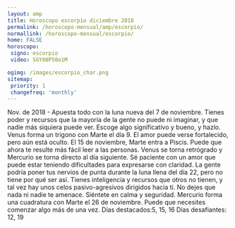 ```yaml
---
layout: amp
title: Horoscopo escorpio diciembre 2018 
permalink: /horoscopo-mensual/amp/escorpio/
normallink: /horoscopo-mensual/escorpio/
home: FALSE
horoscopo:
 signo: escorpio
 video: SGY80P50o1M

ogimg: /images/escorpio_char.png
sitemap:
 priority: 1
 changefreq: 'monthly'
---
```



Nov. de 2018 - Apuesta todo con la luna nueva del 7 de noviembre. Tienes poder y recursos que la mayoría de la gente no puede ni imaginar, y que nadie más siquiera puede ver. Escoge algo significativo y bueno, y hazlo. 
Venus forma un trígono con Marte el día 9. El amor puede verse fortalecido, pero aún está oculto. 
El 15 de noviembre, Marte entra a Piscis. Puede que ahora te resulte más fácil leer a las personas. Venus se torna retrógrado y Mercurio se torna directo al día siguiente. Sé paciente con un amor que puede estar teniendo dificultades para expresarse con claridad. 
La gente podría poner tus nervios de punta durante la luna llena del día 22, pero no tiene por qué ser así. Tienes inteligencia y recursos que otros no tienen, y tal vez hay unos celos pasivo-agresivos dirigidos hacia ti. No dejes que nada ni nadie te amenace. Siéntete en calma y seguridad. 
Mercurio forma una cuadratura con Marte el 26 de noviembre. Puede que necesites comenzar algo más de una vez. 
Días destacados:5, 15, 16
Días desafiantes: 12, 19